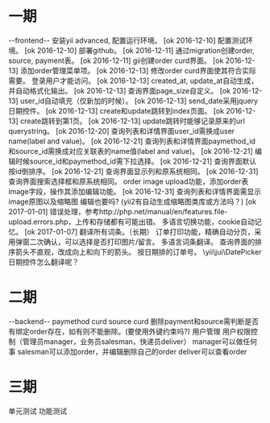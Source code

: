 # 一期

--frontend--
安装yii advanced, 配置运行环境。 [ok 2016-12-10]
配置测试环境。 [ok 2016-12-10]
部署github。 [ok 2016-12-11]
通过migration创建order, source, payment表。 [ok 2016-12-11]
gii创建order curd界面。 [ok 2016-12-13]
添加order管理菜单项。 [ok 2016-12-13]
修改order curd界面使其符合实际需要。
    登录用户才能访问。 [ok 2016-12-13]
    created_at, update_at自动生成，并自动格式化输出。 [ok 2016-12-13]
    查询界面page_size自定义。 [ok 2016-12-13]
    user_id自动填充（仅新加的时候）。 [ok 2016-12-13]
    send_date采用jquery日期控件。 [ok 2016-12-13]
    create和update跳转到index页面。 [ok 2016-12-13]
    create跳转到第1页。 [ok 2016-12-13]
    update跳转时能够记录原来的url querystring。 [ok 2016-12-20]
    查询列表和详情界面user_id需换成user name(label and value)。 [ok 2016-12-21]
    查询列表和详情界面paymethod_id和source_id需换成对应关联表的name值(label and value)。 [ok 2016-12-21]
    编辑时候source_id和paymethod_id需下拉选择。 [ok 2016-12-21]
    查询界面默认按id倒排序。 [ok 2016-12-21]
    查询界面显示列和原系统相同。 [ok 2016-12-31]
    查询界面搜索选择框和原系统相同。
order image upload功能，添加order表image字段，操作其添加编辑功能。 [ok 2016-12-31]
    查询列表和详情界面需显示image原图以及缩略图 编辑也要吗? (yii2有自动生成缩略图类库或方法吗？) [ok 2017-01-01]
    错误处理，参考http://php.net/manual/en/features.file-upload.errors.php，上传和存储都有可能出错。
多语言切换功能，cookie自动记忆。 [ok 2017-01-07]
翻译所有词条。（长期）
订单打印功能，精确自动分页，采用弹窗二次确认，可以选择是否打印图片/留言。
多语言词条翻译。
查询界面的排序箭头不直观，改成向上和向下的箭头。
按日期排的订单号。
\yii\jui\DatePicker日期控件怎么翻译呢？

# 二期

--backend--
paymethod curd
source curd
    删除payment和source需判断是否有绑定order存在，如有则不能删除。(要使用外键约束吗?)
用户管理
用户权限控制（管理员manager，业务员salesman，快递员deliver）
    manager可以做任何事
    salesman可以添加order，并编辑删除自己的order
    deliver可以查看order

# 三期

单元测试
功能测试